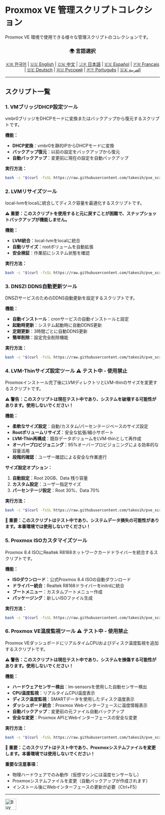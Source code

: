# Proxmox VE 管理スクリプトコレクション
Proxmox VE 環境で使用できる様々な管理スクリプトのコレクションです。

<div align="center">
  <h3>🌍 言語選択</h3>
  <a href="README.md">🇰🇷 한국어</a> |
  <a href="README_EN.md">🇺🇸 English</a> |
  <a href="README_CN.md">🇨🇳 中文</a> |
  <a href="README_JP.md">🇯🇵 日本語</a> |
  <a href="README_ES.md">🇪🇸 Español</a> |
  <a href="README_FR.md">🇫🇷 Français</a> |
  <a href="README_DE.md">🇩🇪 Deutsch</a> |
  <a href="README_RU.md">🇷🇺 Русский</a> |
  <a href="README_PT.md">🇵🇹 Português</a> |
  <a href="README_AR.md">🇸🇦 العربية</a>
</div>

---

## スクリプト一覧

### 1. VMブリッジDHCP設定ツール
vmbr0ブリッジをDHCPモードに変換またはバックアップから復元するスクリプトです。

**機能：**
- **DHCP変換**：vmbr0を静的IPからDHCPモードに変換
- **バックアップ復元**：以前の設定をバックアップから復元
- **自動バックアップ**：変更前に現在の設定を自動バックアップ

**実行方法：**
```bash
bash -c "$(curl -fsSL https://raw.githubusercontent.com/takesih/pve_script/main/pve_vmbr0_dhcp.sh)"
```

### 2. LVMリサイズツール
local-lvmをlocalに統合してディスク容量を最適化するスクリプトです。

**⚠️ 重要：このスクリプトを使用すると元に戻すことが困難で、スナップショットバックアップが機能しません。**

**機能：**
- **LVM統合**：local-lvmをlocalに統合
- **自動リサイズ**：rootボリュームを自動拡張
- **安全検証**：作業前にシステム状態を確認

**実行方法：**
```bash
bash -c "$(curl -fsSL https://raw.githubusercontent.com/takesih/pve_script/main/pve_lvm_resize.sh)"
```

### 3. DNSZI DDNS自動更新ツール
DNSZIサービスのためのDDNS自動更新を設定するスクリプトです。

**機能：**
- **自動インストール**：cronサービスの自動インストールと設定
- **起動時更新**：システム起動時に自動DDNS更新
- **定期更新**：3時間ごとに自動DDNS更新
- **簡単削除**：設定完全削除機能

**実行方法：**
```bash
bash -c "$(curl -fsSL https://raw.githubusercontent.com/takesih/pve_script/main/dnszi_ddns_setup.sh)"
```

### 4. LVM-Thinサイズ設定ツール ⚠️ **テスト中 - 使用禁止**
Proxmoxインストール完了後にLVMディレクトリとLVM-thinのサイズを変更するスクリプトです。

**⚠️ 警告：このスクリプトは現在テスト中であり、システムを破壊する可能性があります。使用しないでください！**

**機能：**
- **柔軟なサイズ設定**：自動/カスタム/パーセンテージベースのサイズ設定
- **Rootボリュームリサイズ**：安全な拡張/縮小サポート
- **LVM-Thin再構成**：既存データボリュームをLVM-thinとして再作成
- **オーバープロビジョニング**：95%オーバープロビジョニングによる効率的な容量活用
- **段階的確認**：ユーザー確認による安全な作業進行

**サイズ設定オプション：**
1. **自動設定**：Root 20GB、Data 残り容量
2. **カスタム設定**：ユーザー指定サイズ
3. **パーセンテージ設定**：Root 30%、Data 70%

**実行方法：**
```bash
bash -c "$(curl -fsSL https://raw.githubusercontent.com/takesih/pve_script/main/pve_lvm_thin_setup.sh)"
```

**🚨 重要：このスクリプトはテスト中であり、システムデータ損失の可能性があります。本番環境では使用しないでください！**

### 5. Proxmox ISOカスタマイズツール
Proxmox 8.4 ISOにRealtek R8168ネットワークカードドライバーを統合するスクリプトです。

**機能：**
- **ISOダウンロード**：公式Proxmox 8.4 ISOの自動ダウンロード
- **ドライバー統合**：Realtek R8168ドライバーをinitrdに統合
- **ブートメニュー**：カスタムブートメニュー作成
- **パッケージング**：新しいISOファイル生成

**実行方法：**
```bash
bash -c "$(curl -fsSL https://raw.githubusercontent.com/takesih/pve_script/main/proxmox_iso_customize.sh)"
```

### 6. Proxmox VE温度監視ツール ⚠️ **テスト中 - 使用禁止**
Proxmox VEダッシュボードにリアルタイムCPUおよびディスク温度監視を追加するスクリプトです。

**⚠️ 警告：このスクリプトは現在テスト中であり、システムを損傷する可能性があります。使用しないでください！**

**機能：**
- **ハードウェアセンサー検出**：lm-sensorsを使用した自動センサー検出
- **CPU温度監視**：リアルタイムCPU温度表示
- **ディスク温度監視**：SMARTデータを使用したディスク温度表示
- **ダッシュボード統合**：Proxmox Webインターフェースに温度情報表示
- **自動バックアップ**：変更前の元ファイル自動バックアップ
- **安全な変更**：Proxmox APIとWebインターフェースの安全な変更

**実行方法：**
```bash
bash -c "$(curl -fsSL https://raw.githubusercontent.com/takesih/pve_script/main/pve_temperature_monitor.sh)"
```

**🚨 重要：このスクリプトはテスト中であり、Proxmoxシステムファイルを変更します。本番環境では使用しないでください！**

**重要な注意事項：**
- 物理ハードウェアでのみ動作（仮想マシンには温度センサーなし）
- Proxmoxシステムファイルを変更（自動バックアップが作成されます）
- インストール後にWebインターフェースの更新が必要（Ctrl+F5）

---

<a href='https://ko-fi.com/R6R71ILZQL' target='_blank'><img height='36' style='border:0px;height:36px;' src='https://storage.ko-fi.com/cdn/kofi3.png?v=6' border='0' alt='Buy Me a Coffee at ko-fi.com' /></a> 